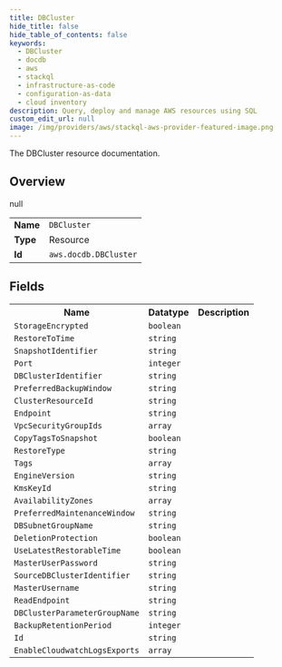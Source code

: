 ```yaml
---
title: DBCluster
hide_title: false
hide_table_of_contents: false
keywords:
  - DBCluster
  - docdb
  - aws
  - stackql
  - infrastructure-as-code
  - configuration-as-data
  - cloud inventory
description: Query, deploy and manage AWS resources using SQL
custom_edit_url: null
image: /img/providers/aws/stackql-aws-provider-featured-image.png
---
```

The DBCluster resource documentation.

## Overview
<table><tbody>
<tr><td><b>Name</b></td><td><code>DBCluster</code></td></tr>
<tr><td><b>Type</b></td><td>Resource</td></tr>
null
<tr><td><b>Id</b></td><td><code>aws.docdb.DBCluster</code></td></tr>
</tbody></table>

## Fields
<table><tbody>
<tr><th>Name</th><th>Datatype</th><th>Description</th></tr>
<tr><td><code>StorageEncrypted</code></td><td><code>boolean</code></td><td></td></tr><tr><td><code>RestoreToTime</code></td><td><code>string</code></td><td></td></tr><tr><td><code>SnapshotIdentifier</code></td><td><code>string</code></td><td></td></tr><tr><td><code>Port</code></td><td><code>integer</code></td><td></td></tr><tr><td><code>DBClusterIdentifier</code></td><td><code>string</code></td><td></td></tr><tr><td><code>PreferredBackupWindow</code></td><td><code>string</code></td><td></td></tr><tr><td><code>ClusterResourceId</code></td><td><code>string</code></td><td></td></tr><tr><td><code>Endpoint</code></td><td><code>string</code></td><td></td></tr><tr><td><code>VpcSecurityGroupIds</code></td><td><code>array</code></td><td></td></tr><tr><td><code>CopyTagsToSnapshot</code></td><td><code>boolean</code></td><td></td></tr><tr><td><code>RestoreType</code></td><td><code>string</code></td><td></td></tr><tr><td><code>Tags</code></td><td><code>array</code></td><td></td></tr><tr><td><code>EngineVersion</code></td><td><code>string</code></td><td></td></tr><tr><td><code>KmsKeyId</code></td><td><code>string</code></td><td></td></tr><tr><td><code>AvailabilityZones</code></td><td><code>array</code></td><td></td></tr><tr><td><code>PreferredMaintenanceWindow</code></td><td><code>string</code></td><td></td></tr><tr><td><code>DBSubnetGroupName</code></td><td><code>string</code></td><td></td></tr><tr><td><code>DeletionProtection</code></td><td><code>boolean</code></td><td></td></tr><tr><td><code>UseLatestRestorableTime</code></td><td><code>boolean</code></td><td></td></tr><tr><td><code>MasterUserPassword</code></td><td><code>string</code></td><td></td></tr><tr><td><code>SourceDBClusterIdentifier</code></td><td><code>string</code></td><td></td></tr><tr><td><code>MasterUsername</code></td><td><code>string</code></td><td></td></tr><tr><td><code>ReadEndpoint</code></td><td><code>string</code></td><td></td></tr><tr><td><code>DBClusterParameterGroupName</code></td><td><code>string</code></td><td></td></tr><tr><td><code>BackupRetentionPeriod</code></td><td><code>integer</code></td><td></td></tr><tr><td><code>Id</code></td><td><code>string</code></td><td></td></tr><tr><td><code>EnableCloudwatchLogsExports</code></td><td><code>array</code></td><td></td></tr>
</tbody></table>